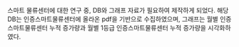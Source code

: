 스마트 물류센터에 대한 연구 중, DB와 그래프 자료가 필요하여 제작하게 되었다.
해당 DB는 인증스마트물류센터에 올라온 pdf을 기반으로 수집하였으며, 그래프는 월별 인증스마트물류센터 누적 증가량과 월별 1등급 인증스마트물류센터 누적 증가량을 시각화하였다.

